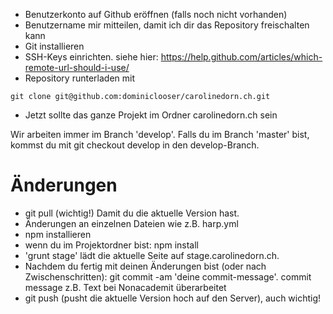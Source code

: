 - Benutzerkonto auf Github eröffnen (falls noch nicht vorhanden)
- Benutzername mir mitteilen, damit ich dir das Repository freischalten kann
- Git installieren
- SSH-Keys einrichten. siehe hier: https://help.github.com/articles/which-remote-url-should-i-use/ 
- Repository runterladen mit 
```
git clone git@github.com:dominiclooser/carolinedorn.ch.git
```
- Jetzt sollte das ganze Projekt im Ordner carolinedorn.ch sein

Wir arbeiten immer im Branch 'develop'. Falls du im Branch 'master' bist, kommst du mit
git checkout develop in den develop-Branch.

# Änderungen
- git pull (wichtig!) Damit du die aktuelle Version hast.
- Änderungen an einzelnen Dateien wie z.B. harp.yml
- npm installieren
- wenn du im Projektordner bist: npm install
- 'grunt stage' lädt die aktuelle Seite auf stage.carolinedorn.ch. 
- Nachdem du fertig mit deinen Änderungen bist (oder nach Zwischenschritten):
  git commit -am 'deine commit-message'.
  commit message z.B. Text bei Nonacademit überarbeitet
- git push (pusht die aktuelle Version hoch auf den Server), auch wichtig!
